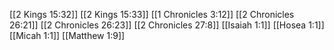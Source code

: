 [[2 Kings 15:32]]
[[2 Kings 15:33]]
[[1 Chronicles 3:12]]
[[2 Chronicles 26:21]]
[[2 Chronicles 26:23]]
[[2 Chronicles 27:8]]
[[Isaiah 1:1]]
[[Hosea 1:1]]
[[Micah 1:1]]
[[Matthew 1:9]]
